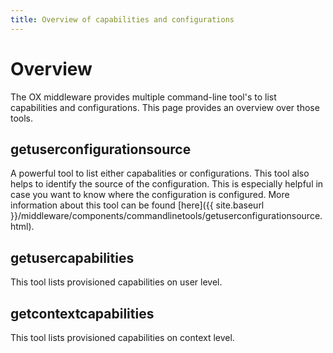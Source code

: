 ```yaml
---
title: Overview of capabilities and configurations
---
```

# Overview

The OX middleware provides multiple command-line tool's to list capabilities and configurations. This page provides an overview over those tools.

## getuserconfigurationsource

A powerful tool to list either capabalities or configurations. This tool also helps to identify the source of the configuration. 
This is especially helpful in case you want to know where the configuration is configured. More information about this tool 
can be found [here]({{ site.baseurl }}/middleware/components/commandlinetools/getuserconfigurationsource.html).

## getusercapabilities 

This tool lists provisioned capabilities on user level.

## getcontextcapabilities

This tool lists provisioned capabilities on context level.